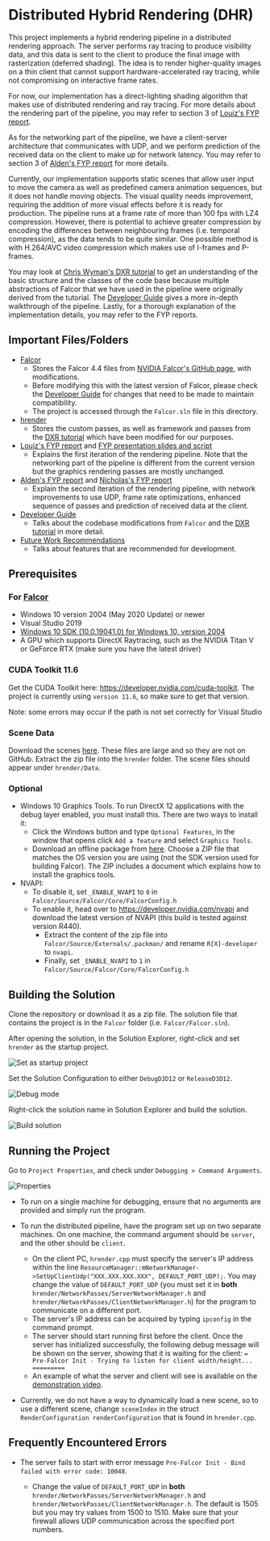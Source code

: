 # Distributed Hybrid Rendering (DHR)

This project implements a hybrid rendering pipeline in a distributed rendering approach. The server performs ray tracing to produce visibility data, and this data is sent to the client to produce the final image with rasterization (deferred shading). The idea is to render higher-quality images on a thin client that cannot support hardware-accelerated ray tracing, while not compromising on interactive frame rates.

For now, our implementation has a direct-lighting shading algorithm that makes use of distributed rendering and ray tracing. For more details about the rendering part of the pipeline, you may refer to section 3 of [Louiz's FYP report](docs/FYP_Final_Report_Louiz.pdf).

As for the networking part of the pipeline, we have a client-server architecture that communicates with UDP, and we perform prediction of the received data on the client to make up for network latency. You may refer to section 3 of [Alden's FYP report](docs/FYP_Final_Report_Alden_v2.pdf) for more details.

Currently, our implementation supports static scenes that allow user input to move the camera as well as predefined camera animation sequences, but it does not handle moving objects. The visual quality needs improvement, requiring the addition of more visual effects before it is ready for production.  The pipeline runs at a frame rate of more than 100 fps with LZ4 compression. However, there is potential to achieve greater compression by encoding the differences between neighbouring frames (i.e. temporal compression), as the data tends to be quite similar. One possible method is with H.264/AVC video compression which makes use of I-frames and P-frames.

You may look at [Chris Wyman's DXR tutorial](http://cwyman.org/code/dxrTutors/dxr_tutors.md.html) to get an understanding of the basic structure and the classes of the code base because multiple abstractions of Falcor that we have used in the pipeline were originally derived from the tutorial. The [Developer Guide](docs/DeveloperGuide.md) gives a more in-depth walkthrough of the pipeline. Lastly, for a thorough explanation of the implementation details, you may refer to the FYP reports.

## Important Files/Folders

- [Falcor](Falcor) 
    - Stores the Falcor 4.4 files from [NVIDIA Falcor's GitHub page](https://github.com/NVIDIAGameWorks/Falcor), with modifications. 
    - Before modifying this with the latest version of Falcor, please check the [Developer Guide](docs/DeveloperGuide.md) for changes that need to be made to maintain compatibility.
    - The project is accessed through the `Falcor.sln` file in this directory.
- [hrender](hrender)
    - Stores the custom passes, as well as framework and passes from the [DXR tutorial](http://cwyman.org/code/dxrTutors/dxr_tutors.md.html) which have been modified for our purposes.
- [Louiz's FYP report](docs/FYP_Final_Report_Louiz.pdf) and [FYP presentation slides and script](docs/FYP_Final_Presentation_Slides_and_Script_Louiz.pptx)
    - Explains the first iteration of the rendering pipeline. Note that the networking part of the pipeline is different from the current version but the graphics rendering passes are mostly unchanged.
- [Alden's FYP report](docs/FYP_Final_Report_Alden_v2.pdf) and [Nicholas's FYP report](docs/FYP_Final_Report_Nicholas.pdf)
    - Explain the second iteration of the rendering pipeline, with network improvements to use UDP, frame rate optimizations, enhanced sequence of passes and prediction of received data at the client.
- [Developer Guide](docs/DeveloperGuide.md)
    - Talks about the codebase modifications from `Falcor` and the [DXR tutorial](http://cwyman.org/code/dxrTutors/dxr_tutors.md.html) in more detail.
- [Future Work Recommendations](docs/Future_Work_Recommendations.md)
    - Talks about features that are recommended for development.

## Prerequisites

### For [Falcor](Falcor/README.md)
- Windows 10 version 2004 (May 2020 Update) or newer
- Visual Studio 2019
- [Windows 10 SDK (10.0.19041.0) for Windows 10, version 2004](https://developer.microsoft.com/en-us/windows/downloads/windows-10-sdk/)
- A GPU which supports DirectX Raytracing, such as the NVIDIA Titan V or GeForce RTX (make sure you have the latest driver)

### CUDA Toolkit 11.6

Get the CUDA Toolkit here: https://developer.nvidia.com/cuda-toolkit. The project is currently using `version 11.6`, so make sure to get that version.

Note: some errors may occur if the path is not set correctly for Visual Studio

### Scene Data

Download the scenes [here](https://drive.google.com/file/d/10kqUg_3rV2HZCc70UNt88UfnoMPAJEYu/view?usp=sharing). These files are large and so they are not on GitHub. Extract the zip file into the `hrender` folder. The scene files should appear under `hrender/Data`.

### Optional

- Windows 10 Graphics Tools. To run DirectX 12 applications with the debug layer enabled, you must install this. There are two ways to install it:
    - Click the Windows button and type `Optional Features`, in the window that opens click `Add a feature` and select `Graphics Tools`.
    - Download an offline package from [here](https://docs.microsoft.com/en-us/windows-hardware/test/hlk/windows-hardware-lab-kit#supplemental-content-for-graphics-media-and-mean-time-between-failures-mtbf-tests). Choose a ZIP file that matches the OS version you are using (not the SDK version used for building Falcor). The ZIP includes a document which explains how to install the graphics tools.
- NVAPI:
    - To disable it, set `_ENABLE_NVAPI` to `0` in `Falcor/Source/Falcor/Core/FalcorConfig.h`
    - To enable it, head over to https://developer.nvidia.com/nvapi and download the latest version of NVAPI (this build is tested against version R440). 
        - Extract the content of the zip file into `Falcor/Source/Externals/.packman/` and rename `R[X]-developer` to `nvapi`. 
        - Finally, set `_ENABLE_NVAPI` to `1` in `Falcor/Source/Falcor/Core/FalcorConfig.h`

## Building the Solution

Clone the repository or download it as a zip file. The solution file that contains the project is in the `Falcor` folder (i.e. `Falcor/Falcor.sln`). 

After opening the solution, in the Solution Explorer, right-click and set `hrender` as the startup project.

![Set as startup project](docs/images/set_as_startup.png)

Set the Solution Configuration to either `DebugD3D12` or `ReleaseD3D12`.

![Debug mode](docs/images/d3d12_mode.png)

Right-click the solution name in Solution Explorer and build the solution.

![Build solution](docs/images/build_solution.png)

## Running the Project

Go to `Project Properties`, and check under `Debugging > Command Arguments`.

![Properties](docs/images/properties.png)

- To run on a single machine for debugging, ensure that no arguments are provided and simply run the program.

- To run the distributed pipeline, have the program set up on two separate machines. On one machine, the command argument should be `server`, and the other should be `client`. 
    - On the client PC, `hrender.cpp` must specify the server's IP address within the line `ResourceManager::mNetworkManager->SetUpClientUdp("XXX.XXX.XXX.XXX", DEFAULT_PORT_UDP);`. You may change the value of `DEFAULT_PORT_UDP` (you must set it in **both** `hrender/NetworkPasses/ServerNetworkManager.h` and `hrender/NetworkPasses/ClientNetworkManager.h`) for the program to communicate on a different port. 
    - The server's IP address can be acquired by typing `ipconfig` in the command prompt.
    - The server should start running first before the client. Once the server has initialized successfully, the following debug message will be shown on the server, showing that it is waiting for the client: `= Pre-Falcor Init - Trying to listen for client width/height... =========`
    - An example of what the server and client will see is available on the [demonstration video](docs/FYP_Demonstration_Video_Louiz.mkv).

- Currently, we do not have a way to dynamically load a new scene, so to use a different scene, change `sceneIndex` in the struct `RenderConfiguration renderConfiguration` that is found in `hrender.cpp`.

## Frequently Encountered Errors

- The server fails to start with error message `Pre-Falcor Init - Bind failed with error code: 10048`.

    - Change the value of `DEFAULT_PORT_UDP` in **both** `hrender/NetworkPasses/ServerNetworkManager.h` and `hrender/NetworkPasses/ClientNetworkManager.h`. The default is 1505 but you may try values from 1500 to 1510. Make sure that your firewall allows UDP communication across the specified port numbers. 